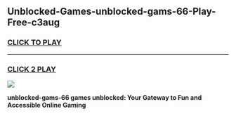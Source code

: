 
## Unblocked-Games-unblocked-gams-66-Play-Free-c3aug
<h3>
<a href="https://premium76.site?title=unblocked-gams-66&ref=22A">CLICK TO PLAY</a></h3>
<hr>

<h3>
<a href="https://premium76.site?title=unblocked-gams-66&ref=22A">CLICK 2 PLAY</a>
  
</h3>

<a href="https://premium76.site?title=unblocked-gams-66&ref=22A"><img src="https://clearcache.store/games.png"></a>


**unblocked-gams-66 games unblocked: Your Gateway to Fun and Accessible Online Gaming**
